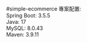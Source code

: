 #simple-ecommerce
專案配置:<br>
Spring Boot: 3.5.5<br>
Java: 17<br>
MySQL: 8.0.43<br>
Maven: 3.9.11<br>
